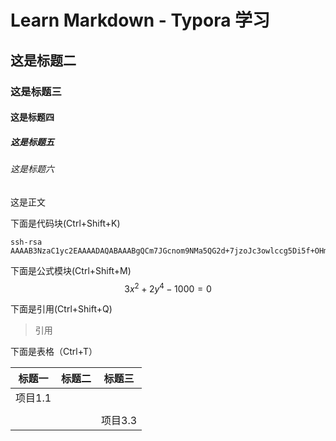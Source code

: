 # Learn Markdown - Typora 学习

## 这是标题二

### 这是标题三

#### 这是标题四

##### 这是标题五

###### 这是标题六

这是正文

下面是代码块(Ctrl+Shift+K)

```
ssh-rsa AAAAB3NzaC1yc2EAAAADAQABAAABgQCm7JGcnom9NMa5QG2d+7jzoJc3owlccg5Di5f+OHmF3RUNYddTm
```

下面是公式模块(Ctrl+Shift+M)
$$
3x^2+2y^4-1000=0
$$


下面是引用(Ctrl+Shift+Q)

> 引用

下面是表格（Ctrl+T）

| 标题一  | 标题二 | 标题三  |
| ------- | ------ | ------- |
| 项目1.1 |        |         |
|         |        |         |
|         |        | 项目3.3 |

